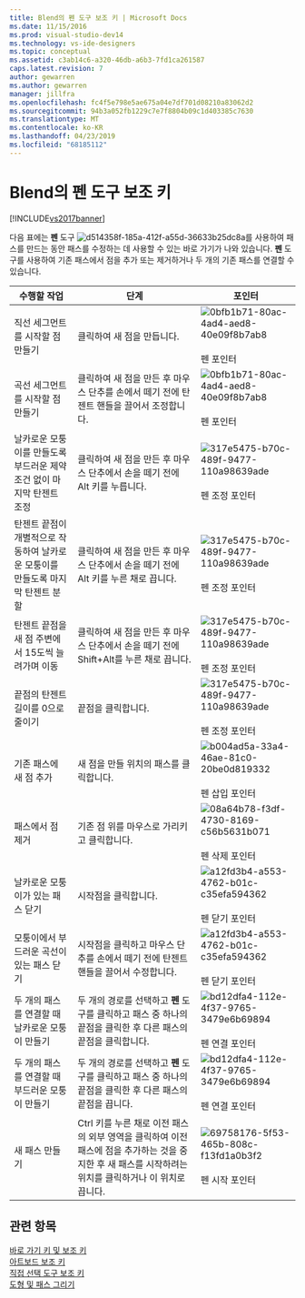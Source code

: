 ```yaml
---
title: Blend의 펜 도구 보조 키 | Microsoft Docs
ms.date: 11/15/2016
ms.prod: visual-studio-dev14
ms.technology: vs-ide-designers
ms.topic: conceptual
ms.assetid: c3ab14c6-a320-46db-a6b3-7fd1ca261587
caps.latest.revision: 7
author: gewarren
ms.author: gewarren
manager: jillfra
ms.openlocfilehash: fc4f5e798e5ae675a04e7df701d08210a83062d2
ms.sourcegitcommit: 94b3a052fb1229c7e7f8804b09c1d403385c7630
ms.translationtype: MT
ms.contentlocale: ko-KR
ms.lasthandoff: 04/23/2019
ms.locfileid: "68185112"
---
```

# <a name="pen-tool-modifier-keys-in-blend"></a>Blend의 펜 도구 보조 키
[!INCLUDE[vs2017banner](../includes/vs2017banner.md)]

다음 표에는 **펜** 도구 ![](../designers/media/d514358f-185a-412f-a55d-36633b25dc8a.png "d514358f-185a-412f-a55d-36633b25dc8a")를 사용하여 패스를 만드는 동안 패스를 수정하는 데 사용할 수 있는 바로 가기가 나와 있습니다. **펜** 도구를 사용하여 기존 패스에서 점을 추가 또는 제거하거나 두 개의 기존 패스를 연결할 수 있습니다.  
  
|수행할 작업|단계|포인터|  
|-----------------------|-------------|-------------|  
|직선 세그먼트를 시작할 점 만들기|클릭하여 새 점을 만듭니다.|![](../designers/media/0bfb1b71-80ac-4ad4-aed8-40e09f8b7ab8.png "0bfb1b71-80ac-4ad4-aed8-40e09f8b7ab8")<br /><br /> 펜 포인터|  
|곡선 세그먼트를 시작할 점 만들기|클릭하여 새 점을 만든 후 마우스 단추를 손에서 떼기 전에 탄젠트 핸들을 끌어서 조정합니다.|![](../designers/media/0bfb1b71-80ac-4ad4-aed8-40e09f8b7ab8.png "0bfb1b71-80ac-4ad4-aed8-40e09f8b7ab8")<br /><br /> 펜 포인터|  
|날카로운 모퉁이를 만들도록 부드러운 제약 조건 없이 마지막 탄젠트 조정|클릭하여 새 점을 만든 후 마우스 단추에서 손을 떼기 전에 Alt 키를 누릅니다.|![](../designers/media/317e5475-b70c-489f-9477-110a98639ade.png "317e5475-b70c-489f-9477-110a98639ade")<br /><br /> 펜 조정 포인터|  
|탄젠트 끝점이 개별적으로 작동하여 날카로운 모퉁이를 만들도록 마지막 탄젠트 분할|클릭하여 새 점을 만든 후 마우스 단추에서 손을 떼기 전에 Alt 키를 누른 채로 끕니다.|![](../designers/media/317e5475-b70c-489f-9477-110a98639ade.png "317e5475-b70c-489f-9477-110a98639ade")<br /><br /> 펜 조정 포인터|  
|탄젠트 끝점을 새 점 주변에서 15도씩 늘려가며 이동|클릭하여 새 점을 만든 후 마우스 단추에서 손을 떼기 전에 Shift+Alt를 누른 채로 끕니다.|![](../designers/media/317e5475-b70c-489f-9477-110a98639ade.png "317e5475-b70c-489f-9477-110a98639ade")<br /><br /> 펜 조정 포인터|  
|끝점의 탄젠트 길이를 0으로 줄이기|끝점을 클릭합니다.|![](../designers/media/317e5475-b70c-489f-9477-110a98639ade.png "317e5475-b70c-489f-9477-110a98639ade")<br /><br /> 펜 조정 포인터|  
|기존 패스에 새 점 추가|새 점을 만들 위치의 패스를 클릭합니다.|![](../designers/media/b004ad5a-33a4-46ae-81c0-20be0d819332.png "b004ad5a-33a4-46ae-81c0-20be0d819332")<br /><br /> 펜 삽입 포인터|  
|패스에서 점 제거|기존 점 위를 마우스로 가리키고 클릭합니다.|![](../designers/media/08a64b78-f3df-4730-8169-c56b5631b071.png "08a64b78-f3df-4730-8169-c56b5631b071")<br /><br /> 펜 삭제 포인터|  
|날카로운 모퉁이가 있는 패스 닫기|시작점을 클릭합니다.|![](../designers/media/a12fd3b4-a553-4762-b01c-c35efa594362.png "a12fd3b4-a553-4762-b01c-c35efa594362")<br /><br /> 펜 닫기 포인터|  
|모퉁이에서 부드러운 곡선이 있는 패스 닫기|시작점을 클릭하고 마우스 단추를 손에서 떼기 전에 탄젠트 핸들을 끌어서 수정합니다.|![](../designers/media/a12fd3b4-a553-4762-b01c-c35efa594362.png "a12fd3b4-a553-4762-b01c-c35efa594362")<br /><br /> 펜 닫기 포인터|  
|두 개의 패스를 연결할 때 날카로운 모퉁이 만들기|두 개의 경로를 선택하고 **펜** 도구를 클릭하고 패스 중 하나의 끝점을 클릭한 후 다른 패스의 끝점을 클릭합니다.|![](../designers/media/bd12dfa4-112e-4f37-9765-3479e6b69894.png "bd12dfa4-112e-4f37-9765-3479e6b69894")<br /><br /> 펜 연결 포인터|  
|두 개의 패스를 연결할 때 부드러운 모퉁이 만들기|두 개의 경로를 선택하고 **펜** 도구를 클릭하고 패스 중 하나의 끝점을 클릭한 후 다른 패스의 끝점을 끕니다.|![](../designers/media/bd12dfa4-112e-4f37-9765-3479e6b69894.png "bd12dfa4-112e-4f37-9765-3479e6b69894")<br /><br /> 펜 연결 포인터|  
|새 패스 만들기|Ctrl 키를 누른 채로 이전 패스의 외부 영역을 클릭하여 이전 패스에 점을 추가하는 것을 중지한 후 새 패스를 시작하려는 위치를 클릭하거나 이 위치로 끕니다.|![](../designers/media/69758176-5f53-465b-808c-f13fd1a0b3f2.png "69758176-5f53-465b-808c-f13fd1a0b3f2")<br /><br /> 펜 시작 포인터|  
  
## <a name="see-also"></a>관련 항목  
 [바로 가기 키 및 보조 키](../designers/keyboard-shortcuts-and-modifier-keys-in-blend.md)   
 [아트보드 보조 키](../designers/artboard-modifier-keys-in-blend.md)   
 [직접 선택 도구 보조 키](../designers/direct-selection-tool-modifier-keys-in-blend.md)   
 [도형 및 패스 그리기](../designers/draw-shapes-and-paths.md)
